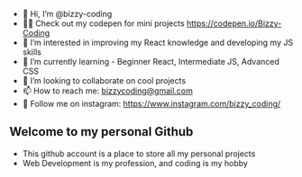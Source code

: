 - 👋 Hi, I’m @bizzy-coding
- 👩‍💻 Check out my codepen for mini projects https://codepen.io/Bizzy-Coding
- 👀 I’m interested in improving my React knowledge and developing my JS skills 
- 🌱 I’m currently learning - Beginner React, Intermediate JS, Advanced CSS
- 💞️ I’m looking to collaborate on cool projects
- 📫 How to reach me: bizzycoding@gmail.com
- 💜 Follow me on instagram: https://www.instagram.com/bizzy_coding/



## Welcome to my personal Github 

- This github account is a place to store all my personal projects
- Web Development is my profession, and coding is my hobby

<!---
bizzy-coding/bizzy-coding is a ✨ special ✨ repository because its `README.md` (this file) appears on your GitHub profile.
You can click the Preview link to take a look at your changes.
--->
